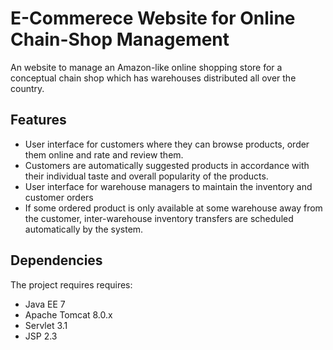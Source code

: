# E-Commerece Website for Online Chain-Shop Management

An website to manage an Amazon-like online shopping store for a conceptual chain shop which has warehouses distributed all over the country.

Features
--------
- User interface for customers where they can browse products, order them online and rate and review them.
- Customers are automatically suggested products in accordance with their individual taste and overall popularity of the products.
- User interface for warehouse managers to maintain the inventory and customer orders
- If some ordered product is only available at some warehouse away from the customer, inter-warehouse inventory transfers are scheduled automatically by the system.

Dependencies
------------
The project requires requires:

- Java EE 7
- Apache Tomcat 8.0.x
- Servlet 3.1
- JSP 2.3
